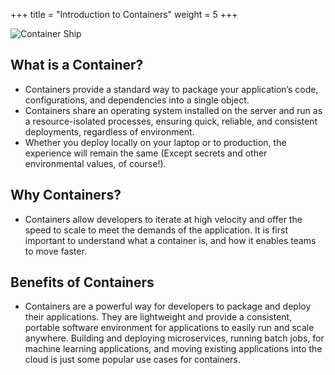 +++
title = "Introduction to Containers"
weight = 5
+++

![Container Ship](/images/ecs-spot-capacity-providers/containership.jpg)

What is a Container?
---

* Containers provide a standard way to package your application’s code, configurations, and dependencies into a single object.
* Containers share an operating system installed on the server and run as a resource-isolated processes, ensuring quick, reliable, and consistent deployments, regardless of environment.
* Whether you deploy locally on your laptop or to production, the experience will remain the same (Except secrets and other environmental values, of course!).

Why Containers?
---
- Containers allow developers to iterate at high velocity and offer the speed to scale to meet the demands of the application. It is first important to understand what a container is, and how it enables teams to move faster.

Benefits of Containers
---

- Containers are a powerful way for developers to package and deploy their applications. They are lightweight and provide a consistent, portable software environment for applications to easily run and scale anywhere. Building and deploying microservices, running batch jobs, for machine learning applications, and moving existing applications into the cloud is just some popular use cases for containers. 
